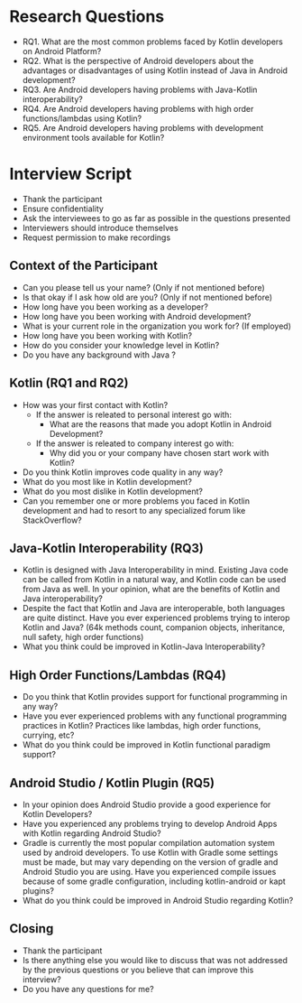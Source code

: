 # Research Questions

- RQ1. What are the most common problems faced by Kotlin developers on Android Platform?
- RQ2. What is the perspective of Android developers about the advantages or disadvantages of using Kotlin instead of Java in Android development?
- RQ3. Are Android developers having problems with Java-Kotlin interoperability?
- RQ4. Are Android developers having problems with high order functions/lambdas using Kotlin?
- RQ5. Are Android developers having problems with development environment tools available for Kotlin?

# Interview Script

- Thank the participant
- Ensure confidentiality
- Ask the interviewees to go as far as possible in the questions presented
- Interviewers should introduce themselves
- Request permission to make recordings

## Context of the Participant

- Can you please tell us your name? (Only if not mentioned before)
- Is that okay if I ask how old are you? (Only if not mentioned before)
- How long have you been working as a developer?
- How long have you been working with Android development?
- What is your current role in the organization you work for? (If employed)
- How long have you been working with Kotlin?
- How do you consider your knowledge level in Kotlin?
- Do you have any background with Java ?

## Kotlin (RQ1 and RQ2)

- How was your first contact with Kotlin?
    - If the answer is releated to personal interest go with:
        - What are the reasons that made you adopt Kotlin in Android Development?
    - If the answer is releated to company interest go with:
        - Why did you or your company have chosen start work with Kotlin?
- Do you think Kotlin improves code quality in any way?
- What do you most like in Kotlin development?
- What do you most dislike in Kotlin development?
- Can you remember one or more problems you faced in Kotlin development and had to resort to any specialized forum like StackOverflow?

## Java-Kotlin Interoperability (RQ3)

- Kotlin is designed with Java Interoperability in mind. Existing Java code can be called from Kotlin in a natural way, and Kotlin code can be used from Java as well. In your opinion, what are the benefits of Kotlin and Java interoperability?
- Despite the fact that Kotlin and Java are interoperable, both languages are quite distinct. Have you ever experienced problems trying to interop Kotlin and Java? (64k methods count, companion objects, inheritance, null safety, high order functions)
- What you think could be improved in Kotlin-Java Interoperability?

## High Order Functions/Lambdas (RQ4)

- Do you think that Kotlin provides support for functional programming in any way?
- Have you ever experienced problems with any functional programming practices in Kotlin? Practices like lambdas, high order functions, currying, etc?
- What do you think could be improved in Kotlin functional paradigm support?

## Android Studio / Kotlin Plugin (RQ5)

- In your opinion does Android Studio provide a good experience for Kotlin Developers?
- Have you experienced any problems trying to develop Android Apps with Kotlin regarding Android Studio?
- Gradle is currently the most popular compilation automation system used by android developers. To use Kotlin with Gradle some settings must be made, but may vary depending on the version of gradle and Android Studio you are using. Have you experienced compile issues because of some gradle configuration, including kotlin-android or kapt plugins?
- What do you think could be improved in Android Studio regarding Kotlin?

## Closing

- Thank the participant
- Is there anything else you would like to discuss that was not addressed by the previous questions or you believe that can improve this interview?
- Do you have any questions for me?
